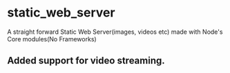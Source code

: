 # static_web_server
A straight forward Static Web Server(images, videos etc) made with Node's Core modules(No Frameworks)
## Added support for video streaming.
